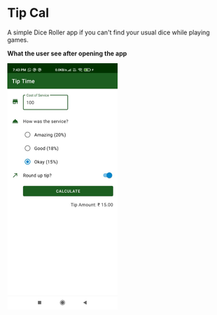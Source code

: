 # Tip Cal
A simple Dice Roller app if you can't find your usual dice while playing games.

**What the user see after opening the app**


<img src = ".\img\output.jpeg" width="50%">
